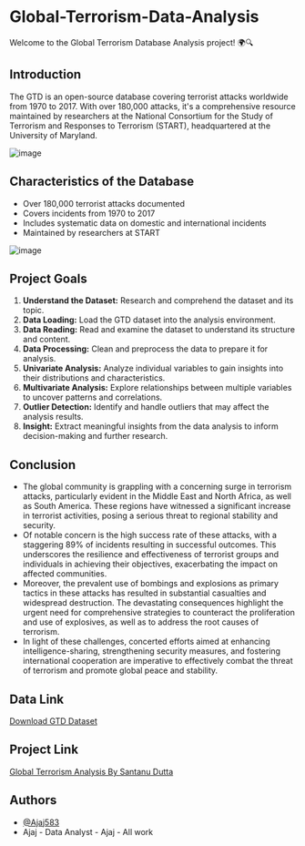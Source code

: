 # Global-Terrorism-Data-Analysis

Welcome to the Global Terrorism Database Analysis project! 🌍🔍

## Introduction
The GTD is an open-source database covering terrorist attacks worldwide from 1970 to 2017. With over 180,000 attacks, it's a comprehensive resource maintained by researchers at the National Consortium for the Study of Terrorism and Responses to Terrorism (START), headquartered at the University of Maryland.

![image](https://github.com/Ajaj583/Global-Terrorism-Data-Analysis/assets/158480555/e868e5a9-1e88-49a8-92f7-01ac0eafbf9a)


## Characteristics of the Database
- Over 180,000 terrorist attacks documented
- Covers incidents from 1970 to 2017
- Includes systematic data on domestic and international incidents
- Maintained by researchers at START

![image](https://github.com/Ajaj583/Global-Terrorism-Data-Analysis/assets/158480555/1aae6d85-67ec-4464-a42e-bba22da370ee)

## Project Goals
1. **Understand the Dataset:** Research and comprehend the dataset and its topic.
2. **Data Loading:** Load the GTD dataset into the analysis environment.
3. **Data Reading:** Read and examine the dataset to understand its structure and content.
4. **Data Processing:** Clean and preprocess the data to prepare it for analysis.
5. **Univariate Analysis:** Analyze individual variables to gain insights into their distributions and characteristics.
6. **Multivariate Analysis:** Explore relationships between multiple variables to uncover patterns and correlations.
7. **Outlier Detection:** Identify and handle outliers that may affect the analysis results.
8. **Insight:** Extract meaningful insights from the data analysis to inform decision-making and further research.

## Conclusion
- The global community is grappling with a concerning surge in terrorism attacks, particularly evident in the Middle East and North Africa, as well as South America. These regions have witnessed a significant increase in terrorist activities, posing a serious threat to regional stability and security.
- Of notable concern is the high success rate of these attacks, with a staggering 89% of incidents resulting in successful outcomes. This underscores the resilience and effectiveness of terrorist groups and individuals in achieving their objectives, exacerbating the impact on affected communities.
- Moreover, the prevalent use of bombings and explosions as primary tactics in these attacks has resulted in substantial casualties and widespread destruction. The devastating consequences highlight the urgent need for comprehensive strategies to counteract the proliferation and use of explosives, as well as to address the root causes of terrorism.
- In light of these challenges, concerted efforts aimed at enhancing intelligence-sharing, strengthening security measures, and fostering international cooperation are imperative to effectively combat the threat of terrorism and promote global peace and stability.
## Data Link
[Download GTD Dataset](https://www.kaggle.com/datasets/START-UMD/gtd)

## Project Link
[Global Terrorism Analysis By Santanu Dutta](https://github.com/SantanuDutta1/Global-Terrorism-Data-Analysis/blob/main/EDA%20%20Global%20Terrorism.ipynb)

## Authors

- [@Ajaj583](https://github.com/Ajaj583)
- Ajaj - Data Analyst - Ajaj - All work
